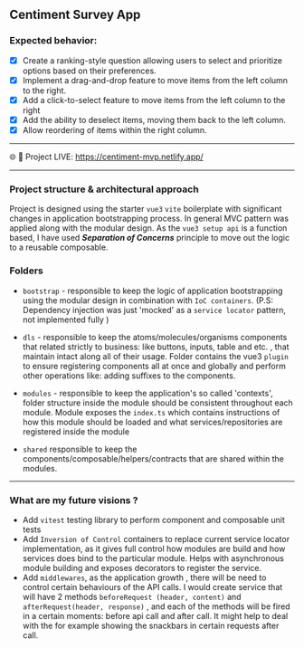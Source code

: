 ## Centiment Survey App

### Expected behavior:

- [x] Create a ranking-style question allowing users to select and prioritize options based on 
 their preferences.
- [x] Implement a drag-and-drop feature to move items from the left column to the right.
- [x] Add a click-to-select feature to move items from the left column to the right
- [x] Add the ability to deselect items, moving them back to the left column.
- [x] Allow reordering of items within the right column.

---
🌐 🔴 Project LIVE: https://centiment-mvp.netlify.app/

---

### Project structure & architectural approach

Project is designed using the starter ``vue3`` ``vite`` boilerplate with significant changes in 
application bootstrapping process. In general MVC pattern was applied along with the modular 
design. As the `vue3 setup api` is a function based, I have used _**Separation of Concerns**_ 
principle to move out the logic to a reusable composable.


### Folders

- `bootstrap` - responsible to keep the logic of application bootstrapping using the modular 
  design in combination with `IoC containers`. (P.S: Dependency injection was just 'mocked' as a 
  `service locator` pattern, not implemented fully )

- `dls` - responsible to keep the atoms/molecules/organisms components that related strictly to 
  business: like buttons, inputs, table and etc. , that maintain intact along all of their usage.
  Folder contains the vue3 `plugin` to ensure registering components all at once and globally 
  and perform other operations like: adding suffixes to the components.
- `modules` - responsible to keep the application's so called 'contexts', folder structure 
  inside the module should be consistent throughout each module. Module exposes the `index.ts` 
  which contains instructions of how this module should be loaded and what services/repositories 
  are registered inside the module
- `shared` responsible to keep the components/composable/helpers/contracts that are shared 
  within the modules.


---

### What are my future visions ?

- Add `vitest` testing library to perform component and composable unit tests
- Add `Inversion of Control` containers to replace current service locator implementation, as it 
  gives full control how modules are build and how services does bind to the particular module. 
  Helps with asynchronous module building and exposes decorators to register the service.
- Add `middlewares`, as the application growth , there will be need to control certain 
  behaviours of the API calls. I would create service that will have 2 methods `beforeRequest
  (header, content)` and `afterRequest(header, response)` , and each of the methods will be 
  fired in a certain moments: before api call and after call. It might help to deal with the for 
  example showing the snackbars in certain requests after call.